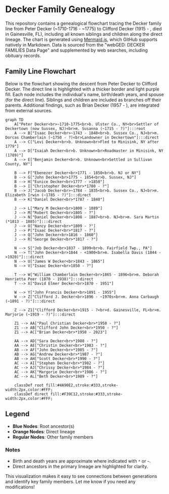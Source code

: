 # Decker Family Genealogy

This repository contains a genealogical flowchart tracing the Decker family line from Peter Decker (~1710-1716 - ~1775) to Clifford Decker (1915 - , died in Gainesville, FL), including all known siblings and children along the direct lineage. The chart is generated using [Mermaid.js](https://mermaid-js.github.io/), which GitHub supports natively in Markdown. Data is sourced from the "webGED: DECKER FAMILIES Data Page" and supplemented by web searches, including obituary records.

## Family Line Flowchart

Below is the flowchart showing the descent from Peter Decker to Clifford Decker. The direct line is highlighted with a thicker border and light purple fill. Each node includes the individual's name, birth/death years, and spouse (for the direct line). Siblings and children are included as branches off their parents. Additional findings, such as Brian Decker (1957 - ), are integrated from external sources.


```mermaid
graph TD
    A["Peter Decker<br>~1710-1775<br>b. Ulster Co., NY<br>Settler of Deckertown (now Sussex, NJ)<br>m. Susanna (~1715 - ?)"]:::root 
    A --> B["Isaac Decker<br>~1743 - 1840<br>b. Sussex Co., NJ<br>m. Dorcas Chamberlain (~1750 - ?)<br>Landowner in Deckertown"]:::direct
    A --> C["Levi Decker<br>b. Unknown<br>Fled to Minisink, NY after 1779"]
    A --> D["Isaiah Decker<br>b. Unknown<br>Roadmaster in Minisink, NY (1789)"]
    A --> E["Benjamin Decker<br>b. Unknown<br>Settled in Sullivan County, NY"]
    
    B --> F["Ebenezer Decker<br>1771 - 1850<br>b. NJ or NY"]
    B --> G["John Decker<br>1775 - 1854<br>b. Sussex, NJ"]
    B --> H["Eunice Decker<br>1777 - >1850"]
    B --> I["Christopher Decker<br>*1780 - ?"]
    B --> J["Jacob Decker<br>~1784 - 1835<br>b. Sussex Co., NJ<br>m. Elizabeth Irwin (~1785 - ?)"]:::direct
    B --> K["Daniel Decker<br>*1787 - 1840"]

    J --> L["Mary M Decker<br>1800 - 1889"]
    J --> M["Robert Decker<br>1805 - ?"]
    J --> N["Daniel Decker<br>1808 - 1887<br>b. NJ<br>m. Sara Martin (*1813 - 1885)"]:::direct
    J --> O["Nancy Decker<br>*1809 - ?"]
    J --> P["Isaac Decker<br>*1817 - ?"]
    J --> Q["John Decker<br>1816 - 1860"]
    J --> R["George Decker<br>*1817 - ?"]

    N --> S["Job Decker<br>1837 - 1899<br>b. Fairfield Twp., PA"]
    N --> T["John Decker<br>1844 - <1900<br>m. Isabella Davis (1844 - >1920)"]:::direct
    N --> U["James W Decker<br>1843 - 1865"]
    N --> V["Isaac Decker<br>1850 - ?"]

    T --> W["William Chamberlain Decker<br>1865 - 1896<br>m. Deborah Henrietta Peer (1870 - 1938)"]:::direct
    T --> X["David Elmer Decker<br>1870 - 1951"]

    W --> Y["John Francis Decker<br>1891 - 1955"]
    W --> Z["Clifford J. Decker<br>1896 - ~1970s<br>m. Anna Carbaugh (~1891 - ?)"]:::direct

    Z --> Z1["Clifford Decker<br>1915 - ?<br>d. Gainesville, FL<br>m. Marjorie (~1919 - ?)"]:::direct

    Z1 --> AA["Paul Christian Decker<br>*1950 - ?"]
    Z1 --> AB["Clifford John Decker<br>*1950 - ?"]
    Z1 --> AC["Brian Decker<br>*1950 - 2023"]

    AA --> AD["Sara Decker<br>*1980 - ?"]
    AA --> AE["Christin Decker<br>*1983 - ?"]
    AB --> AF["John Decker<br>*1985 - ?"]
    AB --> AG["Andrew Decker<br>*1987 - ?"]
    AB --> AH["Scott Decker<br>*1990 - ?"]
    AC --> AI["Stephen Decker<br>*1982 - ?"]
    AC --> AJ["Chrissy Decker<br>*1984 - ?"]
    AC --> AK["Margorie Decker<br>*1986 - ?"]
    AC --> AL["Beth Decker<br>*1989 - ?"]

    classDef root fill:#4A90E2,stroke:#333,stroke-width:2px,color:#FFF;
    classDef direct fill:#F39C12,stroke:#333,stroke-width:2px,color:#FFF;
```


## Legend
- **Blue Nodes**: Root ancestor(s)
- **Orange Nodes**: Direct lineage
- **Regular Nodes**: Other family members

### Notes
- Birth and death years are approximate where indicated with `*` or `~`.
- Direct ancestors in the primary lineage are highlighted for clarity.

This visualization makes it easy to see connections between generations and identify key family members. Let me know if you need any modifications!

